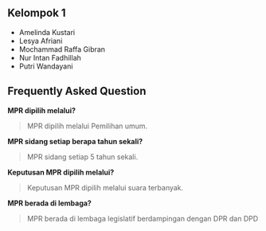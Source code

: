 ## Kelompok 1
- Amelinda Kustari
- Lesya Afriani
- Mochammad Raffa Gibran 
- Nur Intan Fadhillah
- Putri Wandayani

## Frequently Asked Question

**MPR dipilih melalui?**
>MPR dipilih melalui Pemilihan umum.

**MPR sidang setiap berapa tahun sekali?**
>MPR sidang setiap 5 tahun sekali.

**Keputusan MPR dipilih melalui?**
>Keputusan MPR dipilih melalui suara terbanyak.

**MPR berada di lembaga?**
> MPR berada di lembaga legislatif berdampingan dengan DPR dan DPD
